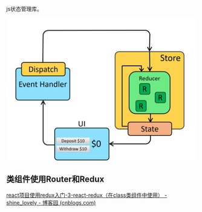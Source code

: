 js状态管理库。

![Redux data flow diagram](assets/ReduxDataFlowDiagram-49fa8c3968371d9ef6f2a1486bd40a26.gif)

## 类组件使用Router和Redux

[react项目使用redux入门-3-react-redux（在class类组件中使用） - shine_lovely - 博客园 (cnblogs.com)](https://www.cnblogs.com/shine-lovely/p/15792460.html)
